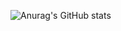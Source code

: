 ![Anurag's GitHub stats](https://github-readme-stats.vercel.app/api?username=0x404&count_private=true)
